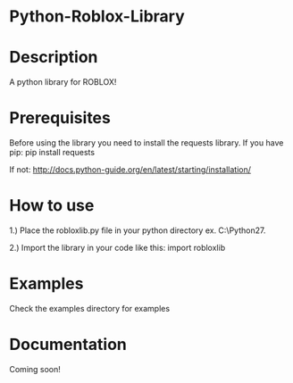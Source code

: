 # Python-Roblox-Library
# Description
A python library for ROBLOX!
# Prerequisites
Before using the library you need to install the requests library.
If you have pip: pip install requests

If not: http://docs.python-guide.org/en/latest/starting/installation/
# How to use
1.) Place the robloxlib.py file in your python directory ex. C:\Python27.

2.) Import the library in your code like this: import robloxlib
# Examples
Check the examples directory for examples
# Documentation
Coming soon!
